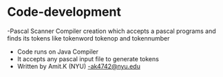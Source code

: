 # Code-development
-Pascal Scanner Compiler creation which accepts a pascal programs and finds its tokens like tokenword tokenop and tokennumber
- Code runs on Java Compiler 
- It accepts any pascal input file to generate tokens
- Written by Amit.K (NYU) 
-ak4742@nyu.edu
